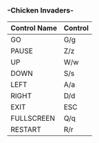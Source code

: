 ### -Chicken Invaders-
|Control Name | Control|
|---------------|------|
|GO             |   G/g|
|PAUSE          |   Z/z|
|UP             |   W/w|
|DOWN           |   S/s|
|LEFT           |   A/a|
|RIGHT          |   D/d|
|EXIT           |   ESC|
|FULLSCREEN     |   Q/q|
|RESTART        |   R/r|
